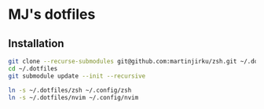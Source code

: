 # MJ's dotfiles

## Installation

```bash
git clone --recurse-submodules git@github.com:martinjirku/zsh.git ~/.dotfiles
cd ~/.dotfiles
git submodule update --init --recursive

ln -s ~/.dotfiles/zsh ~/.config/zsh
ln -s ~/.dotfiles/nvim ~/.config/nvim
```
